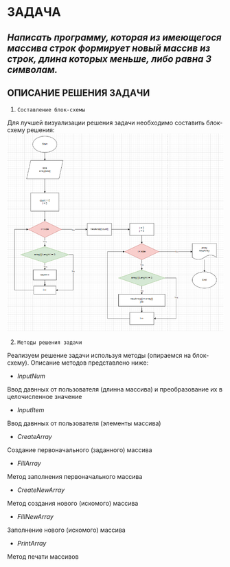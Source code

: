 # ЗАДАЧА
## *Написать программу, которая из имеющегося массива строк формирует новый массив из строк, длина которых меньше, либо равна 3 символам.*

## ОПИСАНИЕ РЕШЕНИЯ ЗАДАЧИ

1. `Составление блок-схемы`

Для лучшей визуализации решения задачи необходимо составить блок-схему решения:
![Блок-схема](Diagram.png)

2. `Методы решения задачи`

Реализуем решение задачи используя методы (опираемся на блок-схему). Описание методов представлено ниже:
* *InputNum*

Ввод давнных от пользователя (длинна массива) и преобразование их в целочисленное значение
* *InputItem*

Ввод давнных от пользователя (элементы массива)
* *CreateArray*

Создание первоначального (заданного) массива
* *FillArray*

Метод заполнения первоначального массива
* *CreateNewArray*

Метод создания нового (искомого) массива
* *FillNewArray*

Заполнение нового (искомого) массива
* *PrintArray*

Метод печати массивов